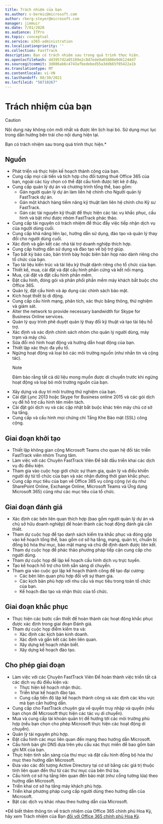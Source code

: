 ```yaml
---
title: Trách nhiệm của bạn
ms.author: v-bermic@microsoft.com
author: rberg-steyer@microsoft.com
manager: jimmuir
ms.date: 7/01/2020
ms.audience: ITPro
ms.topic: conceptual
ms.service: o365-administration
ms.localizationpriority: ''
ms.collection: FastTrack
description: Bạn có trách nhiệm sau trong quá trình thực hiện.
ms.openlocfilehash: dd3957d2a05189e2c8d7ede9a65808e9d61244d7
ms.sourcegitcommit: 3d086ab6c4743afbedebed55a3ddb65f05422a1b
ms.translationtype: MT
ms.contentlocale: vi-VN
ms.lasthandoff: 08/30/2021
ms.locfileid: "58710267"
---
```

# <a name="your-responsibilities"></a>Trách nhiệm của bạn

> [!CAUTION]
> Nội dung này không còn mới nhất và được lên lịch loại bỏ. Sử dụng mục lục trong dẫn hướng bên trái cho nội dung hiện tại.

Bạn có trách nhiệm sau trong quá trình thực hiện.\*
  
## <a name="general"></a>Nguồn

- Phát triển và thực hiện kế hoạch thành công của bạn.
- Cung cấp mọi cải tiến và tích hợp cho đối tượng thuê Office 365 của bạn, ngoài các tùy chọn có thể đặt cấu hình được liệt kê ở đây.  
- Cung cấp quản lý dự án và chương trình tổng thể, bao gồm: 
  - Gán người quản lý dự án làm liên hệ chính cho Người quản lý FastTrack dự án.
  - Gán một khách hàng tiềm năng kỹ thuật làm liên hệ chính cho Kỹ sư FastTrack.
  - Gán các tài nguyên kỹ thuật để thực hiện các tác vụ khắc phục, cấu hình và bật như được nhóm FastTrack phác thảo. 
- Cung cấp tài nguyên có trách nhiệm để thúc đẩy việc tiếp nhận dịch vụ của người dùng cuối. 
- Cung cấp khả năng liên lạc, hướng dẫn sử dụng, đào tạo và quản lý thay đổi cho người dùng cuối.
- Xác định và gắn kết các nhà tài trợ doanh nghiệp thích hợp.  
- Cung cấp hướng dẫn sử dụng và đào tạo về bộ trợ giúp.  
- Tạo bất kỳ báo cáo, bản trình bày hoặc biên bản họp nào dành riêng cho tổ chức của bạn. 
- Tạo tài liệu kiến trúc và tài liệu kỹ thuật dành riêng cho tổ chức của bạn.   
- Thiết kế, mua, cài đặt và đặt cấu hình phần cứng và kết nối mạng.   
- Mua, cài đặt và đặt cấu hình phần mềm.  
- Đặt cấu hình, đóng gói và phân phối phần mềm máy khách bắt buộc cho Office 365.  
- Quản lý, đặt cấu hình và áp dụng các chính sách bảo mật.
- Kích hoạt thiết bị di động.
- Cung cấp cấu hình mạng, phân tích, xác thực băng thông, thử nghiệm và giám sát. 
- Alter the network to provide necessary bandwidth for Skype for Business Online services. 
- Quản lý quy trình phê duyệt quản lý thay đổi kỹ thuật và tạo tài liệu hỗ trợ.  
- Xác định và xác định chính sách nhóm cho quản lý người dùng, máy trạm và máy chủ. 
- Sửa đổi mô hình hoạt động và hướng dẫn hoạt động của bạn. 
- Thiết lập xác thực đa yếu tố.  
- Ngừng hoạt động và loại bỏ các môi trường nguồn (như nhắn tin và cộng tác). 
    > [!NOTE]
    > Đảm bảo rằng tất cả dữ liệu mong muốn được di chuyển trước khi ngừng hoạt động và loại bỏ môi trường nguồn của bạn. 
- Xây dựng và duy trì môi trường thử nghiệm của bạn.  
- Cài đặt Lync 2013 hoặc Skype for Business online 2015 và các gói dịch vụ để hỗ trợ cấu hình tên miền tách.
- Cài đặt gói dịch vụ và các cập nhật bắt buộc khác trên máy chủ cơ sở hạ tầng. 
- Cung cấp và cấu hình mọi chứng chỉ Tầng Khe Bảo mật (SSL) công cộng. 
    
## <a name="initiate-phase"></a>Giai đoạn khởi tạo

- Thiết lập không gian cộng Microsoft Teams cho quan hệ đối tác triển FastTrack viên nhóm Trung tâm.   
- Làm việc với các Chuyên FastTrack Viên Để bắt đầu triển khai các dịch vụ đủ điều kiện.    
- Tham gia vào cuộc họp giới chức sự tham gia, quản lý và điều khiển người dự từ tổ chức của bạn và xác nhận đường thời gian khắc phục.   
- Cung cấp mục tiêu của bạn về Office 365 vụ công cộng (ví dụ như SharePoint Online, Exchange Online, Microsoft Teams và Ứng dụng Microsoft 365) cũng như các mục tiêu của tổ chức.
    
## <a name="assess-phase"></a>Giai đoạn đánh giá

- Xác định các bên liên quan thích hợp (bao gồm người quản lý dự án và chủ sở hữu doanh nghiệp) để hoàn thành các hoạt động đánh giá cần thiết.    
- Tham dự cuộc họp để tạo danh sách kiểm tra khắc phục và đóng góp vào kế hoạch tổng thể, bao gồm cơ sở hạ tầng, mạng, quản trị, chuẩn bị đồng bộ hóa thư mục, bảo mật mạng và chủ đề định danh được liên kết.   
- Tham dự cuộc họp để phác thảo phương pháp tiếp cận cung cấp cho người dùng.  
- Tham dự cuộc họp để lập kế hoạch cấu hình dịch vụ trực tuyến.    
- Tạo kế hoạch hỗ trợ cho tính sẵn sàng di chuyển. 
- Tham gia vào cuộc gọi lập kế hoạch thành công để tạo đại cương:   
  - Các bên liên quan phù hợp đối với sự tham gia.  
  - Các kịch bản phù hợp với nhu cầu và mục tiêu trong toàn tổ chức của bạn.
  - Kế hoạch đào tạo và nhận thức của tổ chức.
    
## <a name="remediate-phase"></a>Giai đoạn khắc phục

- Thực hiện các bước cần thiết để hoàn thành các hoạt động khắc phục được xác định trong giai đoạn Đánh giá. 
- Tham dự cuộc họp điểm kiểm tra và: 
  - Xác định các kịch bản kinh doanh.   
  - Xác định và gắn kết các bên liên quan.
  - Xây dựng kế hoạch nhận biết. 
  - Xây dựng kế hoạch đào tạo.
    
## <a name="enable-phase"></a>Cho phép giai đoạn

- Làm việc với các Chuyên FastTrack Viên Để hoàn thành việc triển tất cả các dịch vụ đủ điều kiện và:  
  - Thực hiện kế hoạch nhận thức.  
  - Triển khai kế hoạch đào tạo. 
  - Cung cấp tiến độ lập kế hoạch thành công và xác định các khu vực mà bạn cần hướng dẫn.
- Cung cấp cho FastTrack chuyên gia về quyền truy nhập và quyền (nếu bạn chọn để Microsoft thực hiện các tác vụ di chuyển).  
- Mua và cung cấp tài khoản quản trị để hướng tới các môi trường phù hợp (nếu bạn chọn cho phép Microsoft thực hiện các hoạt động di chuyển).   
- Quản lý tài nguyên phù hợp.   
- Đặt cấu hình các mục liên quan đến mạng theo hướng dẫn Microsoft.  
- Cấu hình bản ghi DNS dựa trên yêu cầu xác thực miền để bao gồm bản ghi MX của bạn.   
- Thực hiện tính sẵn sàng của thư mục và đặt cấu hình đồng bộ hóa thư mục theo hướng dẫn Microsoft.
- Đưa vào các đối tượng Active Directory tại cơ sở bằng các giá trị thuộc tính liên quan đến thư từ các thư mục của bên thứ ba.   
- Cấu hình cơ sở hạ tầng liên quan đến bảo mật (như cổng tường lửa) theo hướng dẫn Microsoft.
- Triển khai cơ sở hạ tầng máy khách phù hợp.  
- Triển khai phương pháp cung cấp người dùng theo hướng dẫn của Microsoft.  
- Bật các dịch vụ khác nhau theo hướng dẫn của Microsoft.  
    
\*Để biết thêm thông tin về trách nhiệm của Office 365 chính phủ Hoa Kỳ, hãy xem Trách nhiệm của Bạn [đối với Office 365 chính phủ Hoa Kỳ](US-Gov-appendix-your-responsibilities.md).
  